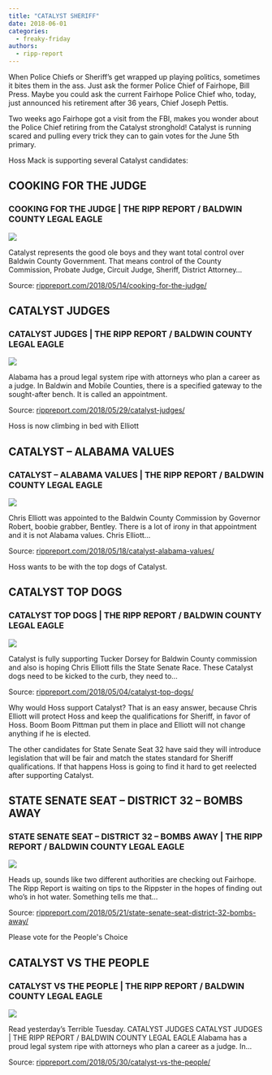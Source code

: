 ```yaml
---
title: "CATALYST SHERIFF"
date: 2018-06-01
categories: 
  - freaky-friday
authors: 
  - ripp-report
---
```


When Police Chiefs or Sheriff’s get wrapped up playing politics, sometimes it bites them in the ass. Just ask the former Police Chief of Fairhope, Bill Press. Maybe you could ask the current Fairhope Police Chief who, today, just announced his retirement after 36 years, Chief Joseph Pettis.

Two weeks ago Fairhope got a visit from the FBI, makes you wonder about the Police Chief retiring from the Catalyst stronghold! Catalyst is running scared and pulling every trick they can to gain votes for the June 5th primary.

Hoss Mack is supporting several Catalyst candidates:

<div class="link-preview">

## COOKING FOR THE JUDGE

### COOKING FOR THE JUDGE | THE RIPP REPORT / BALDWIN COUNTY LEGAL EAGLE

![](https://cdn.rippreport.com/wp-content/uploads/2018/05/hoss-mack-fairhope.jpg)

Catalyst represents the good ole boys and they want total control over Baldwin County Government. That means control of the County Commission, Probate Judge, Circuit Judge, Sheriff, District Attorney…

Source: [rippreport.com/2018/05/14/cooking-for-the-judge/](https://rippreport.com/cooking-for-the-judge/)

</div>
<div class="link-preview">

## CATALYST JUDGES

### CATALYST JUDGES | THE RIPP REPORT / BALDWIN COUNTY LEGAL EAGLE

![](https://cdn.rippreport.com/wp-content/uploads/2018/05/judge-thomason-fairhope.jpg)

Alabama has a proud legal system ripe with attorneys who plan a career as a judge. In Baldwin and Mobile Counties, there is a specified gateway to the sought-after bench. It is called an appointment.

Source: [rippreport.com/2018/05/29/catalyst-judges/](https://rippreport.com/catalyst-judges/)

</div>
Hoss is now climbing in bed with Elliott

<div class="link-preview">

## CATALYST – ALABAMA VALUES

### CATALYST – ALABAMA VALUES | THE RIPP REPORT / BALDWIN COUNTY LEGAL EAGLE

![](https://cdn.rippreport.com/wp-content/uploads/2018/05/elliott-mugshot.jpg)

Chris Elliott was appointed to the Baldwin County Commission by Governor Robert, boobie grabber, Bentley. There is a lot of irony in that appointment and it is not Alabama values. Chris Elliott…

Source: [rippreport.com/2018/05/18/catalyst-alabama-values/](https://rippreport.com/catalyst-alabama-values/)

</div>
Hoss wants to be with the top dogs of Catalyst.

<div class="link-preview">

## CATALYST TOP DOGS

### CATALYST TOP DOGS | THE RIPP REPORT / BALDWIN COUNTY LEGAL EAGLE

![](https://cdn.rippreport.com/wp-content/uploads/2018/05/baddogs-1.jpg)

Catalyst is fully supporting Tucker Dorsey for Baldwin County commission and also is hoping Chris Elliott fills the State Senate Race. These Catalyst dogs need to be kicked to the curb, they need to…

Source: [rippreport.com/2018/05/04/catalyst-top-dogs/](https://rippreport.com/catalyst-top-dogs/)

</div>
Why would Hoss support Catalyst? That is an easy answer, because Chris Elliott will protect Hoss and keep the qualifications for Sheriff, in favor of Hoss. Boom Boom Pittman put them in place and Elliott will not change anything if he is elected.

The other candidates for State Senate Seat 32 have said they will introduce legislation that will be fair and match the states standard for Sheriff qualifications. If that happens Hoss is going to find it hard to get reelected after supporting Catalyst.

<div class="link-preview">

## STATE SENATE SEAT – DISTRICT 32 – BOMBS AWAY

### STATE SENATE SEAT – DISTRICT 32 – BOMBS AWAY | THE RIPP REPORT / BALDWIN COUNTY LEGAL EAGLE

![](https://cdn.rippreport.com/wp-content/uploads/2018/05/bombs-away.jpg)

Heads up, sounds like two different authorities are checking out Fairhope. The Ripp Report is waiting on tips to the Rippster in the hopes of finding out who’s in hot water. Something tells me that…

Source: [rippreport.com/2018/05/21/state-senate-seat-district-32-bombs-away/](https://rippreport.com/state-senate-seat-district-32-bombs-away/)

</div>
Please vote for the People's Choice

<div class="link-preview">

## CATALYST VS THE PEOPLE

### CATALYST VS THE PEOPLE | THE RIPP REPORT / BALDWIN COUNTY LEGAL EAGLE

![](https://cdn.rippreport.com/wp-content/uploads/2018/05/cross-out.jpg)

Read yesterday’s Terrible Tuesday. CATALYST JUDGES CATALYST JUDGES | THE RIPP REPORT / BALDWIN COUNTY LEGAL EAGLE Alabama has a proud legal system ripe with attorneys who plan a career as a judge. In…

Source: [rippreport.com/2018/05/30/catalyst-vs-the-people/](https://rippreport.com/catalyst-vs-the-people/)

</div>